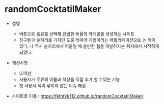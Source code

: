 # randomCocktatilMaker
+ 설명
  + 버튼으로 음료를 선택해 랜덤한 비율의 칵테일을 생성하는 사이트
  + 친구들과 술자리를 가지던 도중 라이어 게임이라는 어플리케이션으로 논 적이 있다. 나 역시 술자리에서 어울릴 때 쓸만한 웹을 개발하자는 취지에서 시작하게 되었다.
 
+ 개선사항
  + UI개선
  + 사용자가 주류의 이름과 색상을 직접 추가 할 수있는 기능
  + 첫 사용시 색이 섞이지 않는 이슈 해결
+ 사이트로 이동 : https://fkthfvk112.github.io/randomCocktatilMaker/
